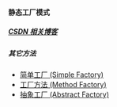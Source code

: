 #### 静态工厂模式

##### [CSDN 相关博客](https://blog.csdn.net/micoxi/article/details/84593109)


##### 其它方法

 * [简单工厂 (Simple Factory)](/src/com.lowen.design/SimpleFactoryPattern)
 * [工厂方法 (Method Factory)](/src/com.lowen.design/MethodFactoryPattern)
 * [抽象工厂 (Abstract Factory)](/src/com.lowen.design/AbstractFactoryPattern) 
